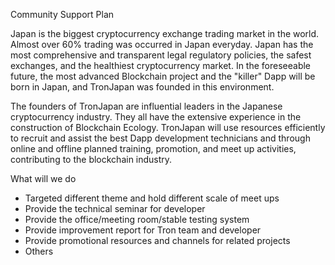 Community Support Plan

  Japan is the biggest cryptocurrency exchange trading market in the world. Almost over 60% trading was occurred in Japan everyday. Japan has the most comprehensive and transparent legal regulatory policies, the safest exchanges, and the healthiest cryptocurrency market. In the foreseeable future, the most advanced Blockchain project and the "killer" Dapp will be born in Japan, and TronJapan was founded in this environment.
  
  The founders of TronJapan are influential leaders in the Japanese cryptocurrency industry. They all have the extensive experience in the construction of Blockchain Ecology. TronJapan will use resources efficiently to recruit and assist the best Dapp development technicians and through online and offline planned training, promotion, and meet up activities, contributing to the blockchain industry.
  
  What will we do
 * Targeted different theme and hold different scale of meet ups
 * Provide the technical seminar for developer
 * Provide the office/meeting room/stable testing system
 * Provide improvement report for Tron team and developer
 * Provide promotional resources and channels for related projects
 * Others
